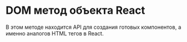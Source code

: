 # DOM метод объекта React

В этом методе находится API для создания готовых компонентов,
а именно аналогов HTML тегов в React.